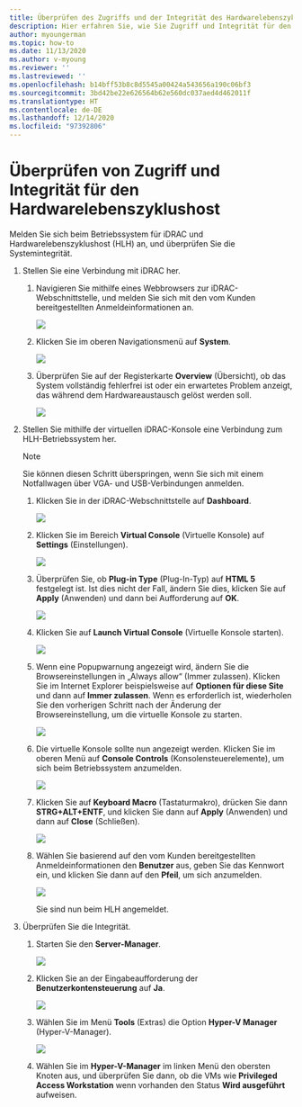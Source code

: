 ```yaml
---
title: Überprüfen des Zugriffs und der Integrität des Hardwarelebenszyklus-Hosts
description: Hier erfahren Sie, wie Sie Zugriff und Integrität für den Hardwarelebenszyklushost überprüfen.
author: myoungerman
ms.topic: how-to
ms.date: 11/13/2020
ms.author: v-myoung
ms.reviewer: ''
ms.lastreviewed: ''
ms.openlocfilehash: b14bff53b8c8d5545a00424a543656a190c06bf3
ms.sourcegitcommit: 3bd42be22e626564b62e560dc037aed4d462011f
ms.translationtype: HT
ms.contentlocale: de-DE
ms.lasthandoff: 12/14/2020
ms.locfileid: "97392806"
---
```

# <a name="verifying-hardware-lifecycle-host-access-and-health"></a>Überprüfen von Zugriff und Integrität für den Hardwarelebenszyklushost

Melden Sie sich beim Betriebssystem für iDRAC und Hardwarelebenszyklushost (HLH) an, und überprüfen Sie die Systemintegrität.

1.  Stellen Sie eine Verbindung mit iDRAC her.

    1.  Navigieren Sie mithilfe eines Webbrowsers zur iDRAC-Webschnittstelle, und melden Sie sich mit den vom Kunden bereitgestellten Anmeldeinformationen an.

        ![](media/image-3.png) 
    
    1.  Klicken Sie im oberen Navigationsmenü auf **System**.

        ![](media/image-4.png)
        
    1.  Überprüfen Sie auf der Registerkarte **Overview** (Übersicht), ob das System vollständig fehlerfrei ist oder ein erwartetes Problem anzeigt, das während dem Hardwareaustausch gelöst werden soll.
    
        ![](media/image-5.png)
    
2.  Stellen Sie mithilfe der virtuellen iDRAC-Konsole eine Verbindung zum HLH-Betriebssystem her.

    > [!NOTE]
    > Sie können diesen Schritt überspringen, wenn Sie sich mit einem Notfallwagen über VGA- und USB-Verbindungen anmelden.
    
    1.  Klicken Sie in der iDRAC-Webschnittstelle auf **Dashboard**.

        ![](media/image-6.png)
    
    1.  Klicken Sie im Bereich **Virtual Console** (Virtuelle Konsole) auf **Settings** (Einstellungen).
    
        ![](media/image-7.png)
        
    1.  Überprüfen Sie, ob **Plug-in Type** (Plug-In-Typ) auf **HTML 5** festgelegt ist. Ist dies nicht der Fall, ändern Sie dies, klicken Sie auf **Apply** (Anwenden) und dann bei Aufforderung auf **OK**.
    
        ![](media/image-8.png)
        
    1.  Klicken Sie auf **Launch Virtual Console** (Virtuelle Konsole starten).

        ![](media/image-9.png)
    
    1.  Wenn eine Popupwarnung angezeigt wird, ändern Sie die Browsereinstellungen in „Always allow“ (Immer zulassen). Klicken Sie im Internet Explorer beispielsweise auf **Optionen für diese Site** und dann auf **Immer zulassen**. Wenn es erforderlich ist, wiederholen Sie den vorherigen Schritt nach der Änderung der Browsereinstellung, um die virtuelle Konsole zu starten.
    
        ![](media/image-10.png)
        
    1.  Die virtuelle Konsole sollte nun angezeigt werden. Klicken Sie im oberen Menü auf **Console Controls** (Konsolensteuerelemente), um sich beim Betriebssystem anzumelden.
    
        ![](media/image-11.png)
        
    1.  Klicken Sie auf **Keyboard Macro** (Tastaturmakro), drücken Sie dann **STRG+ALT+ENTF**, und klicken Sie dann auf **Apply** (Anwenden) und dann auf **Close** (Schließen).
    
        ![](media/image-12.png)
        
    1.  Wählen Sie basierend auf den vom Kunden bereitgestellten Anmeldeinformationen den **Benutzer** aus, geben Sie das Kennwort ein, und klicken Sie dann auf den **Pfeil**, um sich anzumelden.
    
        ![](media/image-13.png)
        
        Sie sind nun beim HLH angemeldet.
        
3.  Überprüfen Sie die Integrität.

    1.  Starten Sie den **Server-Manager**.

        ![](media/image-14.png)
        
    1.  Klicken Sie an der Eingabeaufforderung der **Benutzerkontensteuerung** auf **Ja**.
    
        ![](media/image-15.png)
        
    1.  Wählen Sie im Menü **Tools** (Extras) die Option **Hyper-V Manager** (Hyper-V-Manager).
    
        ![](media/image-16.png)
        
    1.  Wählen Sie im **Hyper-V-Manager** im linken Menü den obersten Knoten aus, und überprüfen Sie dann, ob die VMs wie **Privileged Access Workstation** wenn vorhanden den Status **Wird ausgeführt** aufweisen.